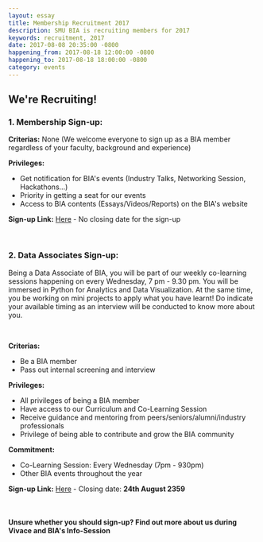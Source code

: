 ```yaml
---
layout: essay
title: Membership Recruitment 2017
description: SMU BIA is recruiting members for 2017
keywords: recruitment, 2017
date: 2017-08-08 20:35:00 -0800
happening_from: 2017-08-18 12:00:00 -0800
happening_to: 2017-08-18 18:00:00 -0800
category: events
---
```


## We're Recruiting!

### 1. Membership Sign-up:

**Criterias:** None (We welcome everyone to sign up as a BIA member regardless of your faculty, background and experience)

**Privileges:**
- Get notification for BIA's events (Industry Talks, Networking Session, Hackathons...)
- Priority in getting a seat for our events
- Access to BIA contents (Essays/Videos/Reports) on the BIA's website

**Sign-up Link:** [Here](https://docs.google.com/forms/d/e/1FAIpQLSdNKzIJHonHSr4d_BDbdqUp5nXL0FwWr8OcuZAQ11Zm6Ng9Aw/viewform?hl=en) - No closing date for the sign-up

<br/>

### 2. Data Associates Sign-up:

Being a Data Associate of BIA, you will be part of our weekly co-learning sessions happening on every Wednesday, 7 pm - 9.30 pm. You will be immersed in Python for Analytics and Data Visualization. At the same time, you be working on mini projects to apply what you have learnt! Do indicate your available timing as an interview will be conducted to know more about you.

<br/>

**Criterias:**
- Be a BIA member
- Pass out internal screening and interview

**Privileges:**
- All privileges of being a BIA member
- Have access to our Curriculum and Co-Learning Session
- Receive guidance and mentoring from peers/seniors/alumni/industry professionals
- Privilege of being able to contribute and grow the BIA community

**Commitment:** 
- Co-Learning Session: Every Wednesday (7pm - 930pm)
- Other BIA events throughout the year

**Sign-up Link:** [Here](https://docs.google.com/forms/d/e/1FAIpQLSdNKzIJHonHSr4d_BDbdqUp5nXL0FwWr8OcuZAQ11Zm6Ng9Aw/viewform?hl=en) - Closing date: **24th August 2359**

<br/>

#### Unsure whether you should sign-up? Find out more about us during Vivace and BIA's Info-Session

